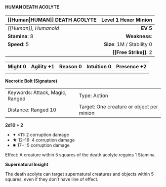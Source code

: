 #### HUMAN DEATH ACOLYTE

| [[Human\|HUMAN]] DEATH ACOLYTE |   **Level 1 Hexer Minion** |
| :----------------------------- | -------------------------: |
| *[[Human]], Humanoid*          |                   **EV 5** |
| **Stamina**: 8                 |              **Weakness**: |
| **Speed**: 5                   | **Size**: 1M / Stability 0 |
|                                |     **[[Free Strike]]**: 2 |

| **Might** 0 | **Agility** +1 | **Reason** 0 | **Intuition** 0 | **Presence** +2 |
| ----------- | -------------- | ------------ | --------------- | --------------- |
|             |                |              |                 |                 |

**Necrotic Bolt (Signature)**

|                                 |                                           |
| :------------------------------ | :---------------------------------------- |
| Keywords: Attack, Magic, Ranged | Type: Action                              |
| Distance: Ranged 10             | Target: One creature or object per minion |

**2d10 + 2**

- ✦ ≤11: 2 corruption damage
- ★ 12–16: 4 corruption damage
- ✸ 17+: 5 corruption damage

Effect: A creature within 5 squares of the death acolyte regains 1 Stamina.

**Supernatural Insight**

The death acolyte can target supernatural creatures and objects within 5 squares, even if they don’t have line of effect.
